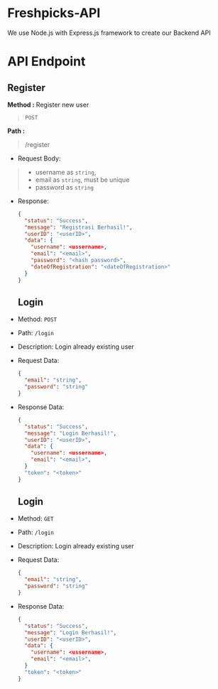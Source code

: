 # Freshpicks-API
We use Node.js with Express.js framework to create our Backend API

# API Endpoint

## Register

**Method :**
Register new user

> `POST`

**Path :**

> /register
 
- Request Body:
> - username as `string`,
> - email as `string`, must be unique
> - password as `string`

- Response:
  ```json
  {
    "status": "Success",
    "message": "Registrasi Berhasil!",
    "userID": "<userID>",
    "data": {
      "username": <ussername>,
      "email": "<email>",
      "password": "<hash password>", 
      "dateOfRegistration": "<dateOfRegistration>"
    }
  }
  ```

  ## Login

- Method: `POST`
- Path: `/login`
- Description: Login already existing user
- Request Data:
  ```json
  {
    "email": "string",
    "password": "string"
  }
  ```
- Response Data:
  ```json
  {
    "status": "Success",
    "message": "Login Berhasil!",
    "userID": "<userID>",
    "data": {
      "username": <ussername>,
      "email": "<email>",
    }
    "token": "<token>"
  }
  ```

  ## Login

- Method: `GET`
- Path: `/login`
- Description: Login already existing user
- Request Data:
  ```json
  {
    "email": "string",
    "password": "string"
  }
  ```
- Response Data:
  ```json
  {
    "status": "Success",
    "message": "Login Berhasil!",
    "userID": "<userID>",
    "data": {
      "username": <ussername>,
      "email": "<email>",
    }
    "token": "<token>"
  }
  ```
